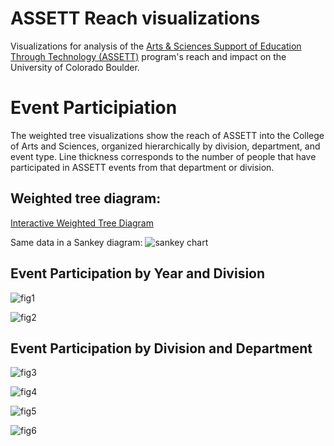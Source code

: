 # ASSETT Reach visualizations
Visualizations for analysis of the [Arts & Sciences Support of Education Through Technology (ASSETT)](https://www.colorado.edu/assett/) program's reach and impact on the University of Colorado Boulder.

# Event Participiation

The weighted tree visualizations show the reach of ASSETT into the College of Arts and Sciences, organized hierarchically by division, department, and event type. Line thickness corresponds to the number of people that have participated in ASSETT events from that department or division.

## Weighted tree diagram:
[Interactive Weighted Tree Diagram](https://jmfoster.github.io/reach/docs/weightedtree_assett.html)

Same data in a Sankey diagram:
![sankey chart](https://github.com/jmfoster/reach/blob/master/figures/reach_sankey.svg)

## Event Participation by Year and Division

![fig1](https://github.com/jmfoster/reach/blob/master/figures/division_event_participation_by_year.png)

![fig2](https://github.com/jmfoster/reach/blob/master/figures/event_participation_by_year.png)


## Event Participation by Division and Department

![fig3](https://github.com/jmfoster/reach/blob/master/figures/Arts%20and%20Humanities_participation_by_dept.png)

![fig4](https://github.com/jmfoster/reach/blob/master/figures/Natural%20Sciences_participation_by_dept.png)

![fig5](https://github.com/jmfoster/reach/blob/master/figures/Social%20Sciences_participation_by_dept.png)

![fig6](https://github.com/jmfoster/reach/blob/master/figures/Other_participation_by_dept.png)

